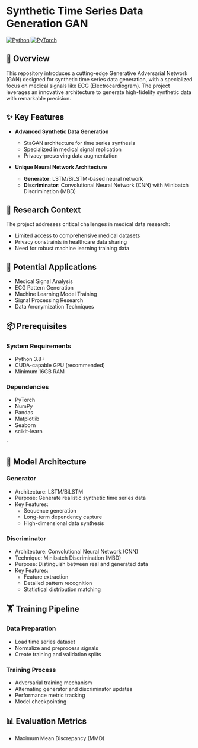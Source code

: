 # Synthetic Time Series Data Generation GAN

[![Python](https://img.shields.io/badge/Python-3.8%2B-blue.svg)](https://www.python.org)
[![PyTorch](https://img.shields.io/badge/PyTorch-1.9%2B-red.svg)](https://pytorch.org/)


## 🌟 Overview

This repository introduces a cutting-edge Generative Adversarial Network (GAN) designed for synthetic time series data generation, with a specialized focus on medical signals like ECG (Electrocardiogram). The project leverages an innovative architecture to generate high-fidelity synthetic data with remarkable precision.

## ✨ Key Features

- **Advanced Synthetic Data Generation**
  - StaGAN architecture for time series synthesis
  - Specialized in medical signal replication
  - Privacy-preserving data augmentation

- **Unique Neural Network Architecture**
  - **Generator**: LSTM/BiLSTM-based neural network
  - **Discriminator**: Convolutional Neural Network (CNN) with Minibatch Discrimination (MBD)

## 🔬 Research Context

The project addresses critical challenges in medical data research:
- Limited access to comprehensive medical datasets
- Privacy constraints in healthcare data sharing
- Need for robust machine learning training data

## 🚀 Potential Applications

- Medical Signal Analysis
- ECG Pattern Generation
- Machine Learning Model Training
- Signal Processing Research
- Data Anonymization Techniques

## 📦 Prerequisites

### System Requirements
- Python 3.8+
- CUDA-capable GPU (recommended)
- Minimum 16GB RAM

### Dependencies
- PyTorch
- NumPy
- Pandas
- Matplotlib
- Seaborn
- scikit-learn





`

## 🧠 Model Architecture

### Generator
- Architecture: LSTM/BiLSTM
- Purpose: Generate realistic synthetic time series data
- Key Features:
  - Sequence generation
  - Long-term dependency capture
  - High-dimensional data synthesis

### Discriminator
- Architecture: Convolutional Neural Network (CNN)
- Technique: Minibatch Discrimination (MBD)
- Purpose: Distinguish between real and generated data
- Key Features:
  - Feature extraction
  - Detailed pattern recognition
  - Statistical distribution matching

## 🏋️ Training Pipeline

### Data Preparation
- Load time series dataset
- Normalize and preprocess signals
- Create training and validation splits

### Training Process
- Adversarial training mechanism
- Alternating generator and discriminator updates
- Performance metric tracking
- Model checkpointing

## 📊 Evaluation Metrics

- Maximum Mean Discrepancy (MMD)




